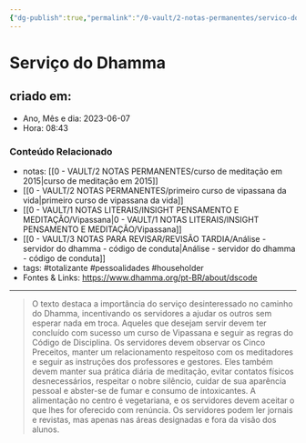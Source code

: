 ```yaml
---
{"dg-publish":true,"permalink":"/0-vault/2-notas-permanentes/servico-do-dhamma/","tags":["permanente","totalizante","pessoalidades","householder"],"dgHomeLink":true,"dgShowLocalGraph":true,"dgShowFileTree":true,"dgEnableSearch":true,"noteIcon":""}
---
```


# Serviço do Dhamma

## criado em: 
-  Ano, Mês e dia: 2023-06-07
- Hora: 08:43

### Conteúdo Relacionado
- notas: [[0 - VAULT/2 NOTAS PERMANENTES/curso de meditação em 2015\|curso de meditação em 2015]]
- [[0 - VAULT/2 NOTAS PERMANENTES/primeiro curso de vipassana da vida\|primeiro curso de vipassana da vida]]
- [[0 - VAULT/1 NOTAS LITERAIS/INSIGHT PENSAMENTO E MEDITAÇÃO/Vipassana\|0 - VAULT/1 NOTAS LITERAIS/INSIGHT PENSAMENTO E MEDITAÇÃO/Vipassana]]
- [[0 - VAULT/3 NOTAS PARA REVISAR/REVISÃO TARDIA/Análise - servidor do dhamma - código de conduta\|Análise - servidor do dhamma - código de conduta]]
- tags: #totalizante #pessoalidades #householder 
- Fontes & Links:  https://www.dhamma.org/pt-BR/about/dscode
---

> O texto destaca a importância do serviço desinteressado no caminho do Dhamma, incentivando os servidores a ajudar os outros sem esperar nada em troca. 
> Aqueles que desejam servir devem ter concluído com sucesso um curso de Vipassana e seguir as regras do Código de Disciplina. 
> Os servidores devem observar os Cinco Preceitos, manter um relacionamento respeitoso com os meditadores e seguir as instruções dos professores e gestores. Eles também devem manter sua prática diária de meditação, evitar contatos físicos desnecessários, respeitar o nobre silêncio, cuidar de sua aparência pessoal e abster-se de fumar e consumo de intoxicantes. A alimentação no centro é vegetariana, e os servidores devem aceitar o que lhes for oferecido com renúncia. 
> Os servidores podem ler jornais e revistas, mas apenas nas áreas designadas e fora da visão dos alunos.

